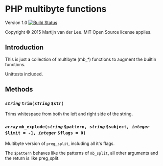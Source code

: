 PHP multibyte functions
========
Version 1.0
[![Build Status](https://travis-ci.org/vanderlee/PHP-multibyte-functions.svg)](https://travis-ci.org/vanderlee/PHP-multibyte-functions)

Copyright &copy; 2015 Martijn van der Lee.
MIT Open Source license applies.

Introduction
------------
This is just a collection of multibyte (mb_*) functions to augment the builtin
functions.

Unittests included.

Methods
-------
### ***`string`*** `trim(`***`string`*** `$str)`
Trims whitespace from both the left and right side of the string.

### ***`array`*** `mb_explode(`***`string`*** `$pattern, `***`string`*** `$subject, `***`integer`*** `$limit = -1, `***`integer`*** `$flags = 0)`
Multibyte version of `preg_split`, including all it's flags.

The `$pattern` behaves like the patterns of `mb_split`, all other arguments and the return is like preg_split.